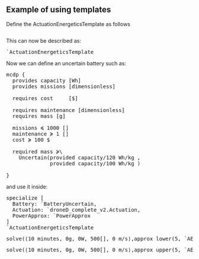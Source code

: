 ## Example of using templates


Define the ActuationEnergeticsTemplate as follows

<pre class='mcdp_template' id='ActuationEnergeticsTemplate'></pre>

This can now be described as:

<pre class='template_graph_enclosed'>`ActuationEnergeticsTemplate</pre>


Now we can define an uncertain battery such as:


<pre class="mcdp" id='BatteryUncertain' label='BatteryUncertain.mcdp'>
mcdp {
  provides capacity [Wh]
  provides missions [dimensionless]

  requires cost     [&#36;]

  requires maintenance [dimensionless]
  requires mass [g]

  missions ≼ 1000 []
  maintenance ≽ 1 []
  cost ≽ 100 &#36;

  required mass ≽\
    Uncertain(provided capacity/120 Wh/kg ,
              provided capacity/100 Wh/kg )

}
</pre>


and use it inside:

<pre class='mcdp' id='AE1' label='AE1.mcdp'>
specialize [
  Battery: `BatteryUncertain,
  Actuation: `droneD_complete_v2.Actuation,
  PowerApprox: `PowerApprox
]
`ActuationEnergeticsTemplate
</pre>

<!-- <render class='ndp_graph_enclosed'>`AE1</render> -->


<!-- <pre class='print_mcdp'>approx_lower(5, `AE1)</pre> -->

<pre class='print_value'>solve(⟨10 minutes, 0g, 0W, 500[], 0 m/s⟩,approx_lower(5, `AE1))</pre>
<pre class='print_value'>solve(⟨10 minutes, 0g, 0W, 500[], 0 m/s⟩,approx_upper(5, `AE1))</pre>
